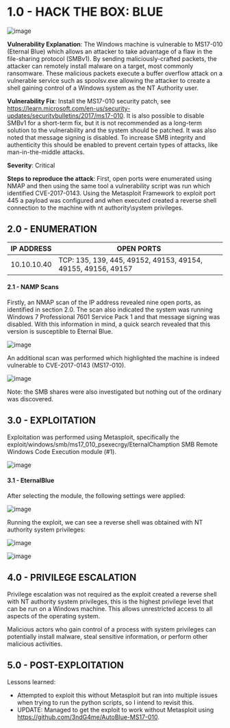 # 1.0 - HACK THE BOX: BLUE

![image](https://github.com/Gladoodles/hackthebox_machines/assets/96867367/eef432d7-68ae-4f5f-849f-2de4760179ac)

**Vulnerability Explanation**: The Windows machine is vulnerable to MS17-010 (Eternal Blue) which allows an attacker to take advantage of a flaw in the file-sharing protocol (SMBv1). By sending maliciously-crafted packets, the attacker can remotely install malware on a target, most commonly ransomware. These malicious packets execute a buffer overflow attack on a vulnerable service such as spoolsv.exe allowing the attacker to create a shell gaining control of a Windows system as the NT Authority user. 

**Vulnerability Fix**: Install the MS17-010 security patch, see https://learn.microsoft.com/en-us/security-updates/securitybulletins/2017/ms17-010. It is also possible to disable SMBv1 for a short-term fix, but it is not recommended as a long-term solution to the vulnerability and the system should be patched. It was also noted that message signing is disabled. To increase SMB integrity and authenticity this should be enabled to prevent certain types of attacks, like man-in-the-middle attacks. 

**Severity**: Critical

**Steps to reproduce the attack**: First, open ports were enumerated using NMAP and then using the same tool a vulnerability script was run which identified CVE-2017-0143. Using the Metasploit Framework to exploit port 445 a payload was configured and when executed created a reverse shell connection to the machine with nt authority\system privileges.  

## 2.0 - ENUMERATION
| **IP ADDRESS** | **OPEN PORTS** |
|----------|--------------------|
| 10.10.10.40 | TCP: 135, 139, 445, 49152, 49153, 49154, 49155, 49156, 49157 |

#### **2.1 - NAMP Scans** 

Firstly, an NMAP scan of the IP address revealed nine open ports, as identified in section 2.0. The scan also indicated the system was running Windows 7 Professional 7601 Service Pack 1 and that message signing was disabled. With this information in mind, a quick search revealed that this version is susceptible to Eternal Blue. 

![image](https://github.com/Gladoodles/hackthebox_machines/assets/96867367/e15ba4ca-09d3-4148-9127-38544d373a1b)

An additional scan was performed which highlighted the machine is indeed vulnerable to CVE-2017-0143 (MS17-010). 

![image](https://github.com/Gladoodles/hackthebox_machines/assets/96867367/2a2a9a75-bc31-48a3-9772-0a294bbcbb65)

Note: the SMB shares were also investigated but nothing out of the ordinary was discovered. 

## 3.0 - EXPLOITATION

Exploitation was performed using Metasploit, specifically the exploit/windows/smb/ms17_010_psexecrgy/EternalChamption SMB Remote Windows Code Execution module (#1).

![image](https://github.com/Gladoodles/hackthebox_machines/assets/96867367/d6563b00-0058-4a22-ad14-762d8e755b58)

#### **3.1 - EternalBlue**

After selecting the module, the following settings were applied:

![image](https://github.com/Gladoodles/hackthebox_machines/assets/96867367/f138c331-6801-464e-9dc7-c8a9f8fdcab1)

Running the exploit, we can see a reverse shell was obtained with NT authority system privileges:

![image](https://github.com/Gladoodles/hackthebox_machines/assets/96867367/9f88f208-73e1-4d0a-b980-707294088374)

![image](https://github.com/Gladoodles/hackthebox_machines/assets/96867367/2499ffbc-1de2-4e50-8828-4ac950cc2cd1)

## 4.0 - PRIVILEGE ESCALATION 

Privilege escalation was not required as the exploit created a reverse shell with NT authority system privileges, this is the highest privilege level that can be run on a Windows machine. This allows unrestricted access to all aspects of the operating system. 

Malicious actors who gain control of a process with system privileges can potentially install malware, steal sensitive information, or perform other malicious activities.

## 5.0 - POST-EXPLOITATION 

Lessons learned:
- Attempted to exploit this without Metasploit but ran into multiple issues when trying to run the python scripts, so I intend to revisit this.
- UPDATE: Managed to get the exploit to work without Metasploit using https://github.com/3ndG4me/AutoBlue-MS17-010. 
